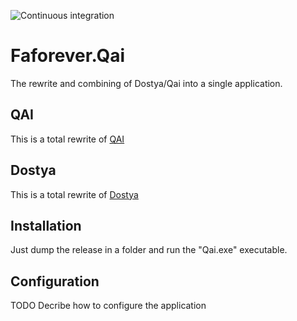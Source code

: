 ![Continuous integration](https://github.com/FAForever/faf-qai/workflows/Continuous%20integration/badge.svg)
# Faforever.Qai
The rewrite and combining of Dostya/Qai into a single application.

## QAI
This is a total rewrite of [QAI](https://github.com/FAForever/QAI)

## Dostya
This is a total rewrite of [Dostya](https://github.com/FAForever/Dostya)

## Installation
Just dump the release in a folder and run the "Qai.exe" executable.

## Configuration
TODO Decribe how to configure the application